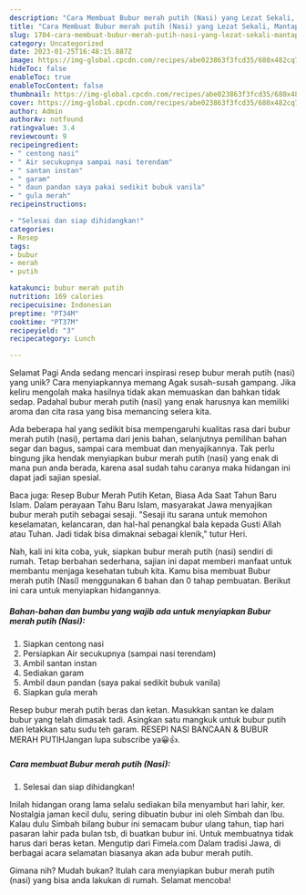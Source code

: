 ```yaml
---
description: "Cara Membuat Bubur merah putih (Nasi) yang Lezat Sekali, Mantap"
title: "Cara Membuat Bubur merah putih (Nasi) yang Lezat Sekali, Mantap"
slug: 1704-cara-membuat-bubur-merah-putih-nasi-yang-lezat-sekali-mantap
category: Uncategorized
date: 2023-01-25T16:48:15.887Z
image: https://img-global.cpcdn.com/recipes/abe023863f3fcd35/680x482cq70/bubur-merah-putih-nasi-foto-resep-utama.jpg
hideToc: false
enableToc: true
enableTocContent: false
thumbnail: https://img-global.cpcdn.com/recipes/abe023863f3fcd35/680x482cq70/bubur-merah-putih-nasi-foto-resep-utama.jpg
cover: https://img-global.cpcdn.com/recipes/abe023863f3fcd35/680x482cq70/bubur-merah-putih-nasi-foto-resep-utama.jpg
author: Admin
authorAv: notfound
ratingvalue: 3.4
reviewcount: 9
recipeingredient:
- " centong nasi"
- " Air secukupnya sampai nasi terendam"
- " santan instan"
- " garam"
- " daun pandan saya pakai sedikit bubuk vanila"
- " gula merah"
recipeinstructions:

- "Selesai dan siap dihidangkan!"
categories:
- Resep
tags:
- bubur
- merah
- putih

katakunci: bubur merah putih 
nutrition: 169 calories
recipecuisine: Indonesian
preptime: "PT34M"
cooktime: "PT37M"
recipeyield: "3"
recipecategory: Lunch

---
```



Selamat Pagi Anda sedang mencari inspirasi resep bubur merah putih (nasi) yang unik? Cara menyiapkannya memang Agak susah-susah gampang. Jika keliru mengolah maka hasilnya tidak akan memuaskan dan bahkan tidak sedap. Padahal bubur merah putih (nasi) yang enak harusnya kan memiliki aroma dan cita rasa yang bisa memancing selera kita.


Ada beberapa hal yang sedikit bisa mempengaruhi kualitas rasa dari bubur merah putih (nasi), pertama dari jenis bahan, selanjutnya pemilihan bahan segar dan bagus, sampai cara membuat dan menyajikannya. Tak perlu bingung jika hendak menyiapkan bubur merah putih (nasi) yang enak di mana pun anda berada, karena asal sudah tahu caranya maka hidangan ini dapat jadi sajian spesial.

Baca juga: Resep Bubur Merah Putih Ketan, Biasa Ada Saat Tahun Baru Islam. Dalam perayaan Tahu Baru Islam, masyarakat Jawa menyajikan bubur merah putih sebagai sesaji. &#34;Sesaji itu sarana untuk memohon keselamatan, kelancaran, dan hal-hal penangkal bala kepada Gusti Allah atau Tuhan. Jadi tidak bisa dimaknai sebagai klenik,&#34; tutur Heri.


Nah, kali ini kita coba, yuk, siapkan bubur merah putih (nasi) sendiri di rumah. Tetap berbahan sederhana, sajian ini dapat memberi manfaat untuk membantu menjaga kesehatan tubuh kita. Kamu bisa membuat Bubur merah putih (Nasi) menggunakan 6 bahan dan 0 tahap pembuatan. Berikut ini cara untuk menyiapkan hidangannya.

<!--inarticleads1-->

##### Bahan-bahan dan bumbu yang wajib ada untuk menyiapkan Bubur merah putih (Nasi):

1. Siapkan  centong nasi
1. Persiapkan  Air secukupnya (sampai nasi terendam)
1. Ambil  santan instan
1. Sediakan  garam
1. Ambil  daun pandan (saya pakai sedikit bubuk vanila)
1. Siapkan  gula merah


Resep bubur merah putih beras dan ketan. Masukkan santan ke dalam bubur yang telah dimasak tadi. Asingkan satu mangkuk untuk bubur putih dan letakkan satu sudu teh garam. RESEPI NASI BANCAAN &amp; BUBUR MERAH PUTIHJangan lupa subscribe ya😀👍. 

<!--inarticleads2-->

##### Cara membuat Bubur merah putih (Nasi):


1. Selesai dan siap dihidangkan!

Inilah hidangan orang lama selalu sediakan bila menyambut hari lahir, ker. Nostalgia jaman kecil dulu, sering dibuatin bubur ini oleh Simbah dan Ibu. Kalau dulu Simbah bilang bubur ini semacam bubur ulang tahun, tiap hari pasaran lahir pada bulan tsb, di buatkan bubur ini. Untuk membuatnya tidak harus dari beras ketan. Mengutip dari Fimela.com Dalam tradisi Jawa, di berbagai acara selamatan biasanya akan ada bubur merah putih. 

Gimana nih? Mudah bukan? Itulah cara menyiapkan bubur merah putih (nasi) yang bisa anda lakukan di rumah. Selamat mencoba!
